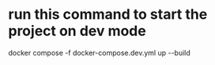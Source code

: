 # run this command to start the project on dev mode

docker compose -f docker-compose.dev.yml up --build
